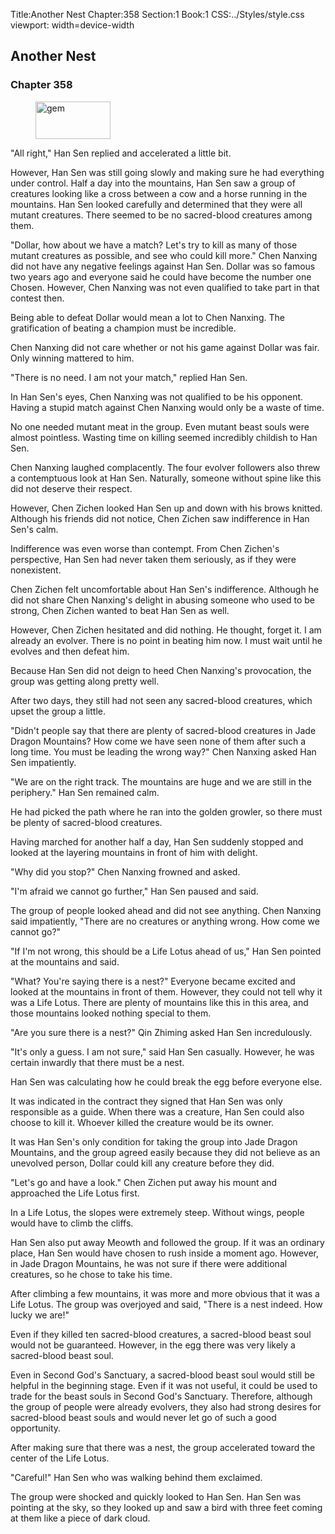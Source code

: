 Title:Another Nest 
Chapter:358 
Section:1 
Book:1 
CSS:../Styles/style.css 
viewport: width=device-width
  
## Another Nest
### Chapter 358 
<figure>
	<img src="../Images/gem.gif" alt="gem" id="gem" width="120" height="60" />
</figure>
  

  
  "All right," Han Sen replied and accelerated a little bit.

However, Han Sen was still going slowly and making sure he had everything under control. Half a day into the mountains, Han Sen saw a group of creatures looking like a cross between a cow and a horse running in the mountains. Han Sen looked carefully and determined that they were all mutant creatures. There seemed to be no sacred-blood creatures among them.

"Dollar, how about we have a match? Let's try to kill as many of those mutant creatures as possible, and see who could kill more." Chen Nanxing did not have any negative feelings against Han Sen. Dollar was so famous two years ago and everyone said he could have become the number one Chosen. However, Chen Nanxing was not even qualified to take part in that contest then.

Being able to defeat Dollar would mean a lot to Chen Nanxing. The gratification of beating a champion must be incredible.

Chen Nanxing did not care whether or not his game against Dollar was fair. Only winning mattered to him.

"There is no need. I am not your match," replied Han Sen.

In Han Sen's eyes, Chen Nanxing was not qualified to be his opponent. Having a stupid match against Chen Nanxing would only be a waste of time.

No one needed mutant meat in the group. Even mutant beast souls were almost pointless. Wasting time on killing seemed incredibly childish to Han Sen.

Chen Nanxing laughed complacently. The four evolver followers also threw a contemptuous look at Han Sen. Naturally, someone without spine like this did not deserve their respect.

However, Chen Zichen looked Han Sen up and down with his brows knitted. Although his friends did not notice, Chen Zichen saw indifference in Han Sen's calm.

Indifference was even worse than contempt. From Chen Zichen's perspective, Han Sen had never taken them seriously, as if they were nonexistent.

Chen Zichen felt uncomfortable about Han Sen's indifference. Although he did not share Chen Nanxing's delight in abusing someone who used to be strong, Chen Zichen wanted to beat Han Sen as well.

However, Chen Zichen hesitated and did nothing. He thought, forget it. I am already an evolver. There is no point in beating him now. I must wait until he evolves and then defeat him.

Because Han Sen did not deign to heed Chen Nanxing's provocation, the group was getting along pretty well.

After two days, they still had not seen any sacred-blood creatures, which upset the group a little.

"Didn't people say that there are plenty of sacred-blood creatures in Jade Dragon Mountains? How come we have seen none of them after such a long time. You must be leading the wrong way?" Chen Nanxing asked Han Sen impatiently.

"We are on the right track. The mountains are huge and we are still in the periphery." Han Sen remained calm.

He had picked the path where he ran into the golden growler, so there must be plenty of sacred-blood creatures.

Having marched for another half a day, Han Sen suddenly stopped and looked at the layering mountains in front of him with delight.

"Why did you stop?" Chen Nanxing frowned and asked.

"I'm afraid we cannot go further," Han Sen paused and said.

The group of people looked ahead and did not see anything. Chen Nanxing said impatiently, "There are no creatures or anything wrong. How come we cannot go?"

"If I'm not wrong, this should be a Life Lotus ahead of us," Han Sen pointed at the mountains and said.

"What? You're saying there is a nest?" Everyone became excited and looked at the mountains in front of them. However, they could not tell why it was a Life Lotus. There are plenty of mountains like this in this area, and those mountains looked nothing special to them.

"Are you sure there is a nest?" Qin Zhiming asked Han Sen incredulously.

"It's only a guess. I am not sure," said Han Sen casually. However, he was certain inwardly that there must be a nest.

Han Sen was calculating how he could break the egg before everyone else.

It was indicated in the contract they signed that Han Sen was only responsible as a guide. When there was a creature, Han Sen could also choose to kill it. Whoever killed the creature would be its owner.

It was Han Sen's only condition for taking the group into Jade Dragon Mountains, and the group agreed easily because they did not believe as an unevolved person, Dollar could kill any creature before they did.

"Let's go and have a look." Chen Zichen put away his mount and approached the Life Lotus first.

In a Life Lotus, the slopes were extremely steep. Without wings, people would have to climb the cliffs.

Han Sen also put away Meowth and followed the group. If it was an ordinary place, Han Sen would have chosen to rush inside a moment ago. However, in Jade Dragon Mountains, he was not sure if there were additional creatures, so he chose to take his time.

After climbing a few mountains, it was more and more obvious that it was a Life Lotus. The group was overjoyed and said, "There is a nest indeed. How lucky we are!"

Even if they killed ten sacred-blood creatures, a sacred-blood beast soul would not be guaranteed. However, in the egg there was very likely a sacred-blood beast soul.

Even in Second God's Sanctuary, a sacred-blood beast soul would still be helpful in the beginning stage. Even if it was not useful, it could be used to trade for the beast souls in Second God's Sanctuary. Therefore, although the group of people were already evolvers, they also had strong desires for sacred-blood beast souls and would never let go of such a good opportunity.

After making sure that there was a nest, the group accelerated toward the center of the Life Lotus.

"Careful!" Han Sen who was walking behind them exclaimed.

The group were shocked and quickly looked to Han Sen. Han Sen was pointing at the sky, so they looked up and saw a bird with three feet coming at them like a piece of dark cloud.
